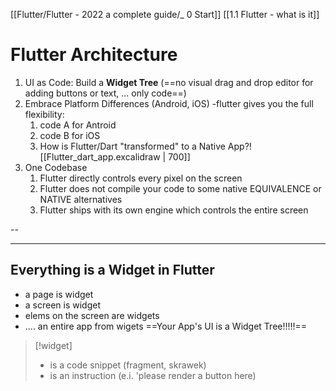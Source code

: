 [[Flutter/Flutter - 2022 a complete guide/_ 0 Start]]
[[1.1 Flutter - what is it]]


# Flutter Architecture

1. UI as Code: Build a **Widget Tree** (==no visual drag and drop editor for adding buttons or text, ... only code==)
2. Embrace Platform Differences (Android, iOS) -flutter gives you the full flexibility:
	1. code A for Antroid
	2. code B for iOS
	3. How is Flutter/Dart "transformed" to a Native App?![[Flutter_dart_app.excalidraw | 700]]
3. One Codebase
	1. Flutter directly controls every pixel on the screen
	2. Flutter does not compile your code to some native EQUIVALENCE or NATIVE alternatives
	3. Flutter ships with its own engine which controls the entire screen


--



---
## Everything is a Widget in Flutter
- a page is widget
- a screen is widget
- elems on the screen are widgets
- ....
an entire app from wigets
==Your App's UI is a Widget Tree!!!!!==

>[!widget]
>- is a code snippet (fragment, skrawek)
>- is an instruction (e.i. 'please render a button here)



